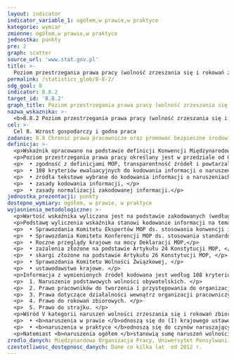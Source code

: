 ```yaml
---
layout: indicator
indicator_variable_1: ogółem,w prawie,w praktyce
kategorie: wymiar
zmienne: ogółem,w prawie,w praktyce
jednostka: punkty
pre: 2
graph: scatter
source_url: 'www.stat.gov.pl'
title: >-
  Poziom przestrzegania prawa pracy (wolność zrzeszania się i rokowań zbiorowych) w kraju na podstawie dokumentów Międzynarodowej Organizacji Pracy (MOP) oraz krajowego ustawodawstwa
permalink: /statistics_glob/8-8-2/
sdg_goal: 8
indicator: 8.8.2
target_id: '8.8.2'
graph_title: Poziom przestrzegania prawa pracy (wolność zrzeszania się i rokowań zbiorowych) w kraju na podstawie dokumentów Międzynarodowej Organizacji Pracy (MOP) oraz krajowego ustawodawstwa
nazwa_wskaznika: >-
  <b>8.8.2 Poziom przestrzegania prawa pracy (wolność zrzeszania się i rokowań zbiorowych) w kraju na podstawie dokumentów Międzynarodowej Organizacji Pracy (MOP) oraz krajowego ustawodawstwa</b>
cel: >-
  Cel 8. Wzrost gospodarczy i godna praca
zadanie: 8.8 Chronić prawa pracownicze oraz promować bezpieczne środowisko pracy dla wszystkich, w tym dla pracowników, w tym pracowników - migrantów, w szczególności dla kobiet migrantek i osób mających niepewne zatrudnienie
definicja: >-
  <p>Wskaźnik opracowano na podstawie definicji Konwencji Międzynarodowej Organizacji Pracy (MOP) Nr 87 (na temat wolności związkowej i ochrony praw związkowych) oraz Nr 98 (na temat stosowania zasad prawa organizowania się i rokowań zbiorowych), a także z uwzględnieniem przedmiotowego orzecznictwa MOP.</p>
  <p>Poziom przestrzegania prawa pracy określany jest w przedziale od 0 do 10 punktów (odpowiednio, najlepsza i najsłabsza nota) w podziale na naruszenia wolności zrzeszania się i rokowań zbiorowych <b>ogółem </b>oraz <b>w prawie i praktyce</b>. Wskaźnik oparty jest na pięciu podstawowych założeniach: </p>
  <p>  • zgodność z definicjami MOP, transparentność źródeł i powtarzalność wyników, </p>
  <p>  • 108 kryteriów ewaluacyjnych do kodowania informacji o naruszeniach prawa pracy (ogółem, w prawie i praktyce), </p>
  <p>  • źródła tekstowe wybrane do kodowania informacji o naruszeniach prawa pracy, </p>
  <p>  • zasady kodowania informacji, </p>
  <p>  • zasady normalizacji zakodowanej informacji.</p>
jednostka_prezentacji: punkty
dostepne_wymiary: ogółem, w prawie, w praktyce
wyjasnienia_metodologiczne: >-
  <p>Wartość wskaźnika wyliczana jest na podstawie zakodowanych (według 108 kryteriów ewaluacyjnych) naruszeń wolności zrzeszania się i rokowań zbiorowych, opisanych w dokumentach MOP i krajowym ustawodawstwie. Wagi kryteriów ewaluacyjnych określono metodą Delphi. Wyniki kodowania normalizowane są w skali od zera do 10 punktów (odpowiednio, najlepszy i najsłabszy wynik) w podziale na naruszenia wolności zrzeszania się i rokowań zbiorowych<b> ogółem, w prawie i praktyce.</b></p>
  <p>Podstawę wyliczenia wskaźnika stanowi kodowanie informacji na temat naruszeń prawa pracy z następujących dokumentów:</p>
  <p>  • Sprawozdania Komitetu Ekspertów MOP ds. stosowania konwencji i zaleceń, </p>
  <p>  • Sprawozdania Komitetu Konferencji MOP ds. stosowania standardów, </p>
  <p>  • Roczne przeglądy krajowe na mocy Deklaracji MOP,</p>
  <p>  • zażalenia złożone na podstawie Artykułu 24 Konstytucji MOP, </p>
  <p>  • skargi złożone na podstawie Artykułu 26 Konstytucji MOP, </p>
  <p>  • Sprawozdania Komitetu Wolności Związkowej, </p>
  <p>  • ustawodawstwo krajowe. </p>
  <p>Informacja z wymienionych źródeł kodowana jest według 108 kryteriów ewaluacyjnych prezentujących V kategorii naruszeń wolności zrzeszania się i rokowań zbiorowych (zgodnie z definicjami MOP):</p>
  <p>  1. Naruszenie podstawowych wolności obywatelskich. </p>
  <p>  2. Prawo pracowników do tworzenia i przystępowania do organizacji. </p>
  <p>  3. Prawa dotyczące działalności wewnątrz organizacji pracowniczych. </p>
  <p>  4. Prawo do rokowań zbiorowych. </p>
  <p>  5. Prawo do strajku. </p>
  <p>Wśród V kategorii naruszeń wolności zrzeszania się i rokowań zbiorowych dodatkowo wyodrębniono naruszenia <b>w prawie i praktyce</b>: </p>
  <p>  • <b>naruszenia w prawie </b>odnoszą się do (I) krajowego ustawodawstwa pozostającego w sprzeczności z prawem do wolności zrzeszania się i rokowań zbiorowych według definicji MOP oraz (II) działań podjętych na mocy tego ustawodawstwa, </p>
  <p>  • <b>naruszenia w praktyce </b>odnoszą się do czynów naruszających obowiązujące ustawodawstwo krajowe pozostające w zgodzie z prawem do wolności zrzeszania się i rokowań zbiorowych według definicji MOP. </p>
  <p>Natomiast <b>naruszenia ogółem </b>stanowią sumę naruszeń wolności zrzeszania się i rokowań zbiorowych w prawie i praktyce.Szczegółowy opis zasad kodowania, normalizacji oraz metodologii dostępny jest pod adresem http://labour-rights-indicators.la.psu.edu/about</p>
zrodlo_danych: Międzynardowa Organizacja Pracy, Uniwersytet Pensylwanii
czestotliwosc_dostępnosc_danych: Dane co kilka lat  od 2012 r.
---
```

